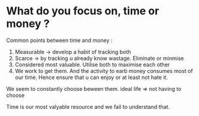 # What do you focus on, time or money ?
Common points between time and money :
1. Measurable -> develop a habit of tracking both
2. Scarce -> by tracking u already know wastage. Eliminate or minmise
3. Considered most valuable. Utilise both to maximise each other
4. We work to get them. And the activity to earb money consumes most of our time. Hence ensure that u can enjoy or at least not hate it.


We seem to constantly choose beween them. ideal life => not having to choose

Time is our most valyable resource and we fail to understand that. 

